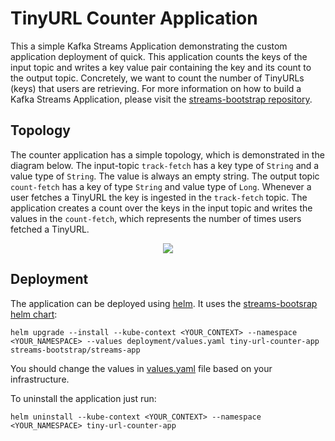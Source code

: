 # TinyURL Counter Application

This a simple Kafka Streams Application demonstrating the custom application deployment of quick. This application
counts the keys of the input topic and writes a key value pair containing the key and its count to the output topic.
Concretely, we want to count the number of TinyURLs (keys) that users are retrieving. For more information on how to
build a Kafka Streams Application, please visit the
[streams-bootstrap repository](https://github.com/bakdata/streams-bootstrap).

## Topology

The counter application has a simple topology, which is demonstrated in the diagram below. The input-topic `track-fetch`
has a key type of `String` and a value type of `String`. The value is always an empty string. The output
topic `count-fetch` has a key of type `String` and value type of `Long`. Whenever a user fetches a TinyURL the key is
ingested in the `track-fetch` topic. The application creates a count over the keys in the input topic and writes the
values in the `count-fetch`, which represents the number of times users fetched a TinyURL.

<p align="center">
 <img src="https://github.com/bakdata/quick-examples/tree/master/tiny-url/TinyUrlTopology.png" />
</p>

## Deployment

The application can be deployed using [helm](https://helm.sh/). It uses
the [streams-bootsrap helm chart](https://github.com/bakdata/streams-bootstrap/tree/master/charts/streams-app):

```shell
helm upgrade --install --kube-context <YOUR_CONTEXT> --namespace <YOUR_NAMESPACE> --values deployment/values.yaml tiny-url-counter-app streams-bootstrap/streams-app
```

You should change the values
in [values.yaml](https://github.com/bakdata/quick/tree/master/docs/examples/TinyURL/counter/deployment/values.yaml) file
based on your infrastructure.

To uninstall the application just run:

```shell
helm uninstall --kube-context <YOUR_CONTEXT> --namespace <YOUR_NAMESPACE> tiny-url-counter-app
```

